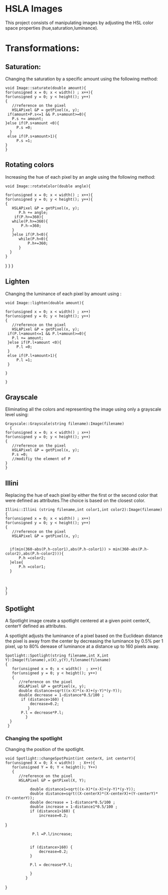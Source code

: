 # HSLA Images

This project consists of manipulating images by adjusting the HSL color space properties (hue,saturation,luminance).

# Transformations:

## Saturation:

Changing the saturation by a specific amount using the following method:

    void Image::saturate(double amount){
    for(unsigned x = 0; x < width() ; x++){
    for(unsigned y = 0; y < height(); y++)
    {
       //reference on the pixel
       HSLAPixel &P = getPixel(x, y);
     if(amount+P.s<=1 && P.s+amount>=0){
       P.s += amount;
    }else if(P.s+amount <0){
         P.s =0;
      }
     else if(P.s+amount>1){
         P.s =1;
    }
    }

## Rotating colors

Increasing the hue of each pixel by an angle using the following method:

    void Image::rotateColor(double angle){

    for(unsigned x = 0; x < width() ; x++){
    for(unsigned y = 0; y < height(); y++){
    {
       HSLAPixel &P = getPixel(x, y);
          P.h += angle;
        if(P.h>=360){
       while(P.h>=360){
           P.h-=360;
       }
       }else if(P.h<0){
          while(P.h<0){
              P.h+=360;
          }
      }
    }
}
}
}

## Lighten

Changing the luminance of each pixel by amount using :

    void Image::lighten(double amount){

    for(unsigned x = 0; x < width() ; x++)
    for(unsigned y = 0; y < height(); y++)
    {
       //reference on the pixel
       HSLAPixel &P = getPixel(x, y);
     if(P.l+amount<=1 && P.l+amount>=0){
       P.l += amount;
     }else if(P.l+amount <0){
         P.l =0;
     }
     else if(P.l+amount>1){
         P.l =1;
     }

    }

    }

## Grayscale

Eliminating all the colors and representing the image using only a grayscale level using:

    Grayscale::Grayscale(string filename):Image(filename)
      {
    for(unsigned x = 0; x < width() ; x++)
    for(unsigned y = 0; y < height(); y++)
    {
       //reference on the pixel
       HSLAPixel &P = getPixel(x, y);
       P.s =0;
       //modifiy the element of P
    }
    }

## Illini

Replacing the hue of each pixel by either the first or the second color that were defined as attributes.The choice is based on the closest color.

    Illini::Illini (string filename,int color1,int color2):Image(filename)
    {
    for(unsigned x = 0; x < width() ; x++)
    for(unsigned y = 0; y < height(); y++)
    {
       //reference on the pixel
       HSLAPixel &P = getPixel(x, y);


      if(min(360-abs(P.h-color1),abs(P.h-color1)) > min(360-abs(P.h-color2),abs(P.h-color2))){
          P.h =color2;
      }else{
          P.h =color1;
      }



    }
    }

## Spotlight

A Spotlight image create a spotlight centered at a given point centerX, centerY defined as attributes.

A spotlight adjusts the luminance of a pixel based on the Euclidean distance the pixel is away from the center by decreasing the luminance by 0.5% per 1 pixel, up to 80% derease of luminance at a distance up to 160 pixels away.

    Spotlight::Spotlight(string filename,int X,int Y):Image(filename),x(X),y(Y),filename(filename)
    {
       for(unsigned x = 0; x < width()  ; x++){
       for(unsigned y = 0; y < height(); y++)
       {
          //reference on the pixel
          HSLAPixel &P = getPixel(x, y);
          double distance=sqrt((x-X)*(x-X)+(y-Y)*(y-Y));
          double decrease = 1-distance*0.5/100 ;
           if (distance>160) {
               decrease=0.2;
              }
           P.l = decrease*P.l;
             }
      }
     }

### Changing the spotlight

Changing the position of the spotlight.
       
    void Spotlight::changeSpotPoint(int centerX, int centerY){
    for(unsigned X = 0; X < width()  ; X++){
       for(unsigned Y = 0; Y < height(); Y++)
       {
          //reference on the pixel
          HSLAPixel &P = getPixel(X, Y);

               double distance1=sqrt((x-X)*(x-X)+(y-Y)*(y-Y));
               double distance=sqrt((X-centerX)*(X-centerX)+(Y-centerY)*(Y-centerY));
               double decrease = 1-distance*0.5/100 ;
               double increase = 1-distance1*0.5/100 ;
               if (distance1>160) {
                   increase=0.2;
}


                P.l =P.l/increase;


               if (distance>160) {
                   decrease=0.2;
               }

               P.l = decrease*P.l;

               }
             }

}





